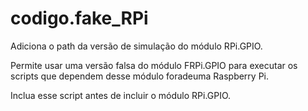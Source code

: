 <a id="module-codigo.fake_RPi"></a>

<a id="codigo-fake-rpi"></a>

# codigo.fake_RPi

Adiciona o path da versão de simulação do módulo RPi.GPIO.

Permite usar uma versão falsa do módulo FRPi.GPIO para executar
os scripts que dependem desse módulo foradeuma Raspberry Pi.

Inclua esse script antes de incluir o módulo RPi.GPIO.
